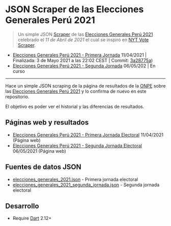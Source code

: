 # JSON Scraper de las Elecciones Generales Perú 2021

> Un simple JSON [Scraper](https://es.wikipedia.org/wiki/Web_scraping) de las [Elecciones Generales Perú 2021](https://www.resultados.eleccionesgenerales2021.pe/EG2021/EleccionesPresidenciales/RePres/T) celebrado el _11 de Abril de 2021_ el cual se inspiró en [NYT Vote Scraper](https://github.com/alex/nyt-2020-election-scraper).

- [Elecciones Generales Perú 2021 - Primera Jornada](https://joseluisq.github.io/peru-elecciones-generales-2021-scraper/elecciones_generales_2021.html) 11/04/2021 | Finalizada: 3 de Mayo 2021 a las 22:02 CEST | Commit: [3a28775a](https://github.com/joseluisq/peru-elecciones-generales-2021-scraper/commit/3a28775a4103687e226183baadf13f15b27c508d))
- [Elecciones Generales Perú 2021 - Segunda Jornada](https://joseluisq.github.io/peru-elecciones-generales-2021-scraper/elecciones_generales_2021_segunda_jornada.html) 06/05/202 | En curso

---

Hace un simple JSON scraping de la página de resultados de la [ONPE](https://www.onpe.gob.pe/) sobre las [Elecciones Generales Perú 2021](https://www.resultados.eleccionesgenerales2021.pe/EG2021/EleccionesPresidenciales/RePres/T) y lo confirma de nuevo en este repositorio.

El objetivo es poder ver el historial y las diferencias de resultados.

## Páginas web y resultados

- [Elecciones Generales Perú 2021 - Primera Jornada Electoral](https://joseluisq.github.io/peru-elecciones-generales-2021-scraper/elecciones_generales_2021.html) 11/04/2021 (Página web)
- [Elecciones Generales Perú 2021 - Segunda Jornada Electoral](https://joseluisq.github.io/peru-elecciones-generales-2021-scraper/elecciones_generales_2021_segunda_jornada.html) 06/05/2021 (Página web)

## Fuentes de datos JSON

- [elecciones_generales_2021.json](elecciones_generales_2021.json) - Primera jornada electoral
- [elecciones_generales_2021_segunda_jornada.json](elecciones_generales_2021_segunda_jornada.json) - Segunda jornada electoral

## Desarrollo

- Require [Dart](https://dart.dev/) 2.12+

